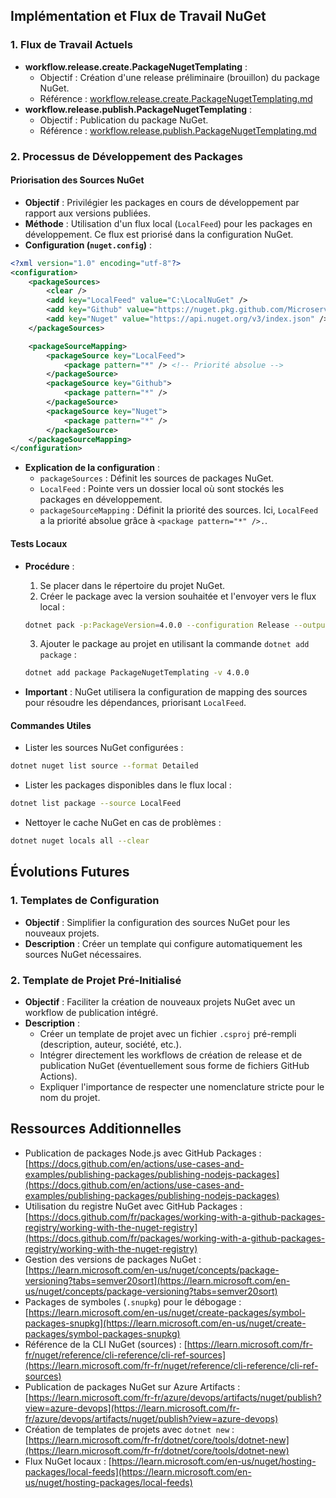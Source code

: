 ## Implémentation et Flux de Travail NuGet

### 1. Flux de Travail Actuels

*   **workflow.release.create.PackageNugetTemplating** :
    *   Objectif : Création d'une release préliminaire (brouillon) du package NuGet.
    *   Référence : [workflow.release.create.PackageNugetTemplating.md](https://github.com/Microservice-Architecture-NET-A-Rename/Package-Nuget-Templating/blob/main/PackageNugetTemplating/docs/workflow.release.create.PackageNugetTemplating.md)
*   **workflow.release.publish.PackageNugetTemplating** :
    *   Objectif : Publication du package NuGet.
    *   Référence : [workflow.release.publish.PackageNugetTemplating.md](https://github.com/Microservice-Architecture-NET-A-Rename/Package-Nuget-Templating/blob/main/PackageNugetTemplating/docs/workflow.release.publish.PackageNugetTemplating.md)

### 2. Processus de Développement des Packages

#### Priorisation des Sources NuGet

*   **Objectif** : Privilégier les packages en cours de développement par rapport aux versions publiées.
*   **Méthode** : Utilisation d'un flux local (`LocalFeed`) pour les packages en développement. Ce flux est priorisé dans la configuration NuGet.
*   **Configuration (`nuget.config`)** :

```xml
<?xml version="1.0" encoding="utf-8"?>
<configuration>
    <packageSources>
        <clear />
        <add key="LocalFeed" value="C:\LocalNuGet" />
        <add key="Github" value="https://nuget.pkg.github.com/Microservice-Architecture-NET-A-Rename/index.json" />
        <add key="Nuget" value="https://api.nuget.org/v3/index.json" />
    </packageSources>

    <packageSourceMapping>
        <packageSource key="LocalFeed">
            <package pattern="*" /> <!-- Priorité absolue -->
        </packageSource>
        <packageSource key="Github">
            <package pattern="*" />
        </packageSource>
        <packageSource key="Nuget">
            <package pattern="*" />
        </packageSource>
    </packageSourceMapping>
</configuration>
```

*   **Explication de la configuration** :
    *   `packageSources` : Définit les sources de packages NuGet.
    *   `LocalFeed` : Pointe vers un dossier local où sont stockés les packages en développement.
    *   `packageSourceMapping` : Définit la priorité des sources. Ici, `LocalFeed` a la priorité absolue grâce à `<package pattern="*" />.`.

#### Tests Locaux

*   **Procédure** :
    1.  Se placer dans le répertoire du projet NuGet.
    2.  Créer le package avec la version souhaitée et l'envoyer vers le flux local :

    ```bash
    dotnet pack -p:PackageVersion=4.0.0 --configuration Release --output C:\LocalNuGet
    ```

    3.  Ajouter le package au projet en utilisant la commande `dotnet add package` :

    ```bash
    dotnet add package PackageNugetTemplating -v 4.0.0
    ```

*   **Important** : NuGet utilisera la configuration de mapping des sources pour résoudre les dépendances, priorisant `LocalFeed`.

#### Commandes Utiles

*   Lister les sources NuGet configurées :

```bash
dotnet nuget list source --format Detailed
```

*   Lister les packages disponibles dans le flux local :

```bash
dotnet list package --source LocalFeed
```

*   Nettoyer le cache NuGet en cas de problèmes :

```bash
dotnet nuget locals all --clear
```

## Évolutions Futures

### 1. Templates de Configuration

*   **Objectif** : Simplifier la configuration des sources NuGet pour les nouveaux projets.
*   **Description** : Créer un template qui configure automatiquement les sources NuGet nécessaires.

### 2. Template de Projet Pré-Initialisé

*   **Objectif** : Faciliter la création de nouveaux projets NuGet avec un workflow de publication intégré.
*   **Description** :
    *   Créer un template de projet avec un fichier `.csproj` pré-rempli (description, auteur, société, etc.).
    *   Intégrer directement les workflows de création de release et de publication NuGet (éventuellement sous forme de fichiers GitHub Actions).
    *   Expliquer l'importance de respecter une nomenclature stricte pour le nom du projet.

## Ressources Additionnelles

*   Publication de packages Node.js avec GitHub Packages : [https://docs.github.com/en/actions/use-cases-and-examples/publishing-packages/publishing-nodejs-packages](https://docs.github.com/en/actions/use-cases-and-examples/publishing-packages/publishing-nodejs-packages)
*   Utilisation du registre NuGet avec GitHub Packages : [https://docs.github.com/fr/packages/working-with-a-github-packages-registry/working-with-the-nuget-registry](https://docs.github.com/fr/packages/working-with-a-github-packages-registry/working-with-the-nuget-registry)
*   Gestion des versions de packages NuGet : [https://learn.microsoft.com/en-us/nuget/concepts/package-versioning?tabs=semver20sort](https://learn.microsoft.com/en-us/nuget/concepts/package-versioning?tabs=semver20sort)
*   Packages de symboles (`.snupkg`) pour le débogage : [https://learn.microsoft.com/en-us/nuget/create-packages/symbol-packages-snupkg](https://learn.microsoft.com/en-us/nuget/create-packages/symbol-packages-snupkg)
*   Référence de la CLI NuGet (sources) : [https://learn.microsoft.com/fr-fr/nuget/reference/cli-reference/cli-ref-sources](https://learn.microsoft.com/fr-fr/nuget/reference/cli-reference/cli-ref-sources)
*   Publication de packages NuGet sur Azure Artifacts : [https://learn.microsoft.com/fr-fr/azure/devops/artifacts/nuget/publish?view=azure-devops](https://learn.microsoft.com/fr-fr/azure/devops/artifacts/nuget/publish?view=azure-devops)
*   Création de templates de projets avec `dotnet new` : [https://learn.microsoft.com/fr-fr/dotnet/core/tools/dotnet-new](https://learn.microsoft.com/fr-fr/dotnet/core/tools/dotnet-new)
*   Flux NuGet locaux : [https://learn.microsoft.com/en-us/nuget/hosting-packages/local-feeds](https://learn.microsoft.com/en-us/nuget/hosting-packages/local-feeds)



